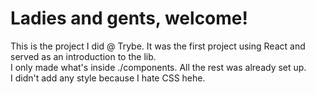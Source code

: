 # Ladies and gents, welcome!

This is the project I did @ Trybe. It was the first project using React and served as an introduction to the lib.
<br>
I only made what's inside ./components. All the rest was already set up.
<br>
I didn't add any style because I hate CSS hehe.
